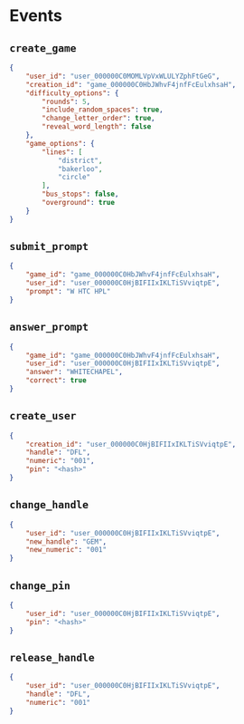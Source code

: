 # Events

## `create_game`

```json
{
	"user_id": "user_000000C0MOMLVpVxWLULYZphFtGeG",
	"creation_id": "game_000000C0HbJWhvF4jnfFcEulxhsaH",
	"difficulty_options": {
		"rounds": 5,
		"include_random_spaces": true,
		"change_letter_order": true,
		"reveal_word_length": false
	},
	"game_options": {
		"lines": [
			"district",
			"bakerloo",
			"circle"
		],
		"bus_stops": false,
		"overground": true
	}
}
```

## `submit_prompt`

```json
{
	"game_id": "game_000000C0HbJWhvF4jnfFcEulxhsaH",
	"user_id": "user_000000C0HjBIFIIxIKLTiSVviqtpE",
	"prompt": "W HTC HPL"
}
```

## `answer_prompt`

```json
{
	"game_id": "game_000000C0HbJWhvF4jnfFcEulxhsaH",
	"user_id": "user_000000C0HjBIFIIxIKLTiSVviqtpE",
	"answer": "WHITECHAPEL",
	"correct": true
}
```

## `create_user`

```json
{
	"creation_id": "user_000000C0HjBIFIIxIKLTiSVviqtpE",
	"handle": "DFL",
	"numeric": "001",
	"pin": "<hash>"
}
```

## `change_handle`

```json
{
	"user_id": "user_000000C0HjBIFIIxIKLTiSVviqtpE",
	"new_handle": "GEM",
	"new_numeric": "001"
}
```

## `change_pin`

```json
{
	"user_id": "user_000000C0HjBIFIIxIKLTiSVviqtpE",
	"pin": "<hash>"
}
```

## `release_handle`

```json
{
	"user_id": "user_000000C0HjBIFIIxIKLTiSVviqtpE",
	"handle": "DFL",
	"numeric": "001"
}
```
